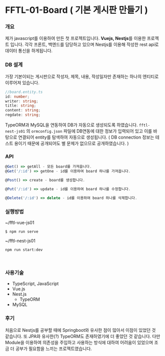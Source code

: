 # FFTL-01-Board ( 기본 게시판 만들기 )

### 개요

제가 javascript를 이용하여 만든 첫 프로젝트입니다. **Vuejs, Nestjs**를 이용한 프로젝트 입니다. 각각 프론트, 백엔드를 담당하고 있으며 Nestjs를 이용해 작성한 rest api로 데이터 통신을 하게됩니다.

### DB 설계

가장 기본이되는 게시판으로 작성자, 제목, 내용, 작성일자만 존재하는 하나의 엔티티로 이루어져 있습니다.

```typescript
//board.entity.ts
id: number;
writer: string;
title: string;
content: string;
regdate: string;
```

TypeORM과 MySQL을 연동하여 DB가 자동으로 생성되도록 하였습니다. `fftl-nest-js01` 의 `ormconfig.json` 파일에 DB연동에 대한 정보가 입력되어 있고 이를 바탕으로 연결되어 entity를 탐색하여 자동으로 생성됩니다. ( DB connection 정보는 테스트 용이기 때문에 공개되어도 별 문제가 없으므로 공개하였습니다. )

### API

```typescript
@Get() => getAll - 모든 board를 가져옵니다.
@Get('/:id') => getOne - id를 이용하여 board 하나를 가져옵니다.

@Post() => create - board를 생성합니다.

@Put('/:id') => update - id를 이용하여 board 하나를 수정합니다.

@Delete('/:id') => delete - id를 이용하여 board 하나를 삭제합니다.
```

### 실행방법

~/fftl-vue-js01

```
$ npm run serve
```

~/fftl-nest-js01

```
npm run start:dev
```

</br>

### 사용기술

-   TypeScript, JavaScript
-   Vue.js
-   Nest.js
    -   TypeORM
-   MySQL

### 후기

처음으로 Nestjs를 공부할 때에 Springboot와 유사한 점이 많아서 이점이 있었던 것 같습니다. 또 JPA와 유사한(?) TypeORM도 존재하였기에 더 좋았던 것 같습니다. 다만 Module을 이용하여 의존성을 주입하고 사용하는 방식에 대하여 어려움이 있었으며 조금 더 공부가 필요함을 느끼는 프로젝트였습니다.
